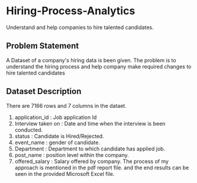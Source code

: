 # Hiring-Process-Analytics
Understand and help companies to hire talented candidates.
## Problem Statement
A Dataset of a company's hiring data is been given. The problem is to understand the hiring process and help company make required changes to hire talented candidates
## Dataset Description
There are 7166 rows and 7 columns in the dataet.
1. application_id : Job application Id
2. Interview taken on : Date and time when the interview is been conducted.
3. status : Candidate is Hired/Rejected.
4. event_name : gender of candidate.
5. Department : Department to which candidate has applied job.
6. post_name : position level within the company.
7. offered_salary : Salary offered by company.
The process of my approach is mentioned in the pdf report file. and the end results can be seen in the provided Microsoft Excel file.
